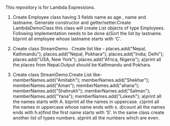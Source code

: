 This repository is for Lambda Expressions.


1) Create Employee class having 3 fields name as age , name and lastname.
Generate constructor and getter/setter.Create LambdaDemoClass this class will create List objects of type Employees.
Following implementation needs to be done 
a)Sort the list by lastname.
b)print all employee whose lastname starts with ‘C’.

2) Create class StreamDemo .
Create list like - 
places.add("Nepal, Kathmandu");
places.add("Nepal, Pokhara");
places.add("India, Delhi");
places.add("USA, New York");
places.add("Africa, Nigeria");
a)print all the places from Nepal.Output should be Kathmandu and Pokhara.

3) Create class StreamDemo.Create List like-memberNames.add("Amitabh");
memberNames.add("Shekhar");
memberNames.add("Aman");
memberNames.add("ahana");
memberNames.add("Shahrukh");
memberNames.add("Salman");
memberNames.add("Yana");
memberNames.add("Lokesh");
a)print all the names starts with A.
b)print all the names in uppercase.
c)print all the names in uppercase whose name ends with s.
d)count all the names ends with h.e)find the first name starts with ‘S’.
In the same class create another list of types numbers.
a)print all the numbers which are even.
